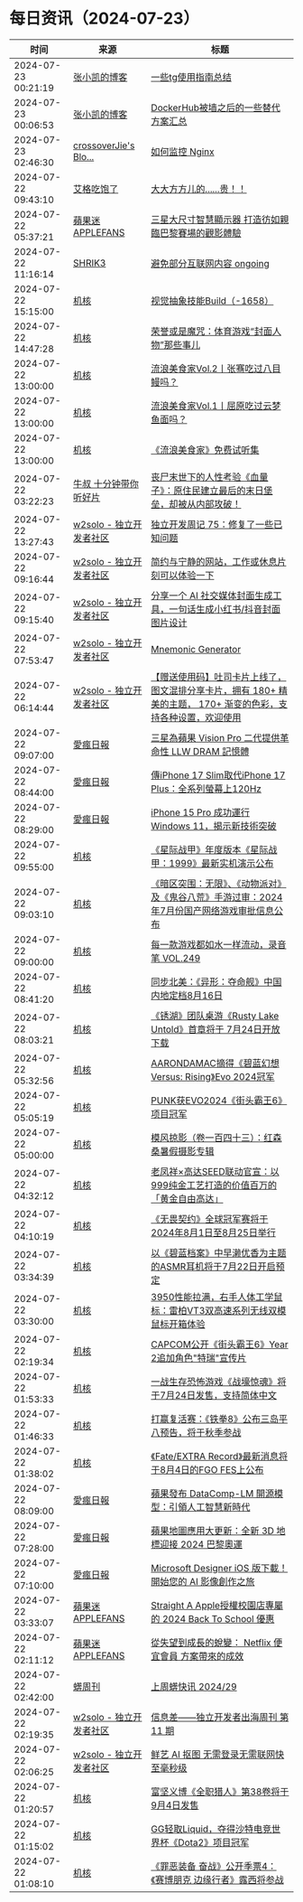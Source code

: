﻿# 每日资讯（2024-07-23）

|时间|来源|标题|
|---|---|---|
|2024-07-23 00:21:19|[张小凯的博客](https://jasonkayzk.github.io/atom.xml)|[一些tg使用指南总结](https://jasonkayzk.github.io/2024/07/23/%E4%B8%80%E4%BA%9Btg%E4%BD%BF%E7%94%A8%E6%8C%87%E5%8D%97%E6%80%BB%E7%BB%93/)|
|2024-07-23 00:06:53|[张小凯的博客](https://jasonkayzk.github.io/atom.xml)|[DockerHub被墙之后的一些替代方案汇总](https://jasonkayzk.github.io/2024/07/23/DockerHub%E8%A2%AB%E5%A2%99%E4%B9%8B%E5%90%8E%E7%9A%84%E4%B8%80%E4%BA%9B%E6%9B%BF%E4%BB%A3%E6%96%B9%E6%A1%88%E6%B1%87%E6%80%BB/)|
|2024-07-23 02:46:30|[crossoverJie's Blo...](https://crossoverjie.top/atom.xml)|[如何监控 Nginx](http://crossoverjie.top/2024/07/23/ob/how-to-monitoring-nginx/)|
|2024-07-22 09:43:10|[艾格吃饱了](https://feedpress.me/wx-aigechibaole)|[大大方方儿的......贵！！](http://mp.weixin.qq.com/s?__biz=MjM5NTYxODQyMA%3D%3D&mid=2653456453&idx=1&sn=33bf1572131210ab14eb1b61e6808d45)|
|2024-07-22 05:37:21|[蘋果迷 APPLEFANS](https://applefans.today/feed/)|[三星大尺寸智慧顯示器 打造彷如親臨巴黎賽場的觀影體驗](https://applefans.today/2024-07-samsung-tv-olympic-games-special-event/)|
|2024-07-22 11:16:14|[SHRIK3](https://shrik3.com/index.xml)|[避免部分互联网内容 ongoing ](https://shrik3.com/harms/)|
|2024-07-22 15:15:00|[机核](https://www.gcores.com/rss)|[视觉抽象技能Build（-1658）](https://www.gcores.com/articles/185130)|
|2024-07-22 14:47:28|[机核](https://www.gcores.com/rss)|[荣誉或是魔咒：体育游戏“封面人物”那些事儿](https://www.gcores.com/articles/185467)|
|2024-07-22 13:00:00|[机核](https://www.gcores.com/rss)|[流浪美食家Vol.2丨张骞吃过八目鳗吗？](https://www.gcores.com/radios/183785)|
|2024-07-22 13:00:00|[机核](https://www.gcores.com/rss)|[流浪美食家Vol.1丨屈原吃过云梦鱼面吗？](https://www.gcores.com/radios/183784)|
|2024-07-22 13:00:00|[机核](https://www.gcores.com/rss)|[《流浪美食家》免费试听集](https://www.gcores.com/radios/183668)|
|2024-07-22 03:22:23|[牛叔 十分钟带你听好片](https://getpodcast.xyz/data/ximalaya/11534451.xml)|[丧尸末世下的人性考验《血量子》：原住民建立最后的末日堡垒，却被从内部攻破！](https://www.ximalaya.com/sound/742990941)|
|2024-07-22 13:27:43|[w2solo - 独立开发者社区](https://w2solo.com/topics/feed)|[独立开发周记 75：修复了一些已知问题](https://w2solo.com/topics/4793)|
|2024-07-22 09:16:44|[w2solo - 独立开发者社区](https://w2solo.com/topics/feed)|[简约与宁静的网站，工作或休息片刻可以体验一下](https://w2solo.com/topics/4792)|
|2024-07-22 09:15:40|[w2solo - 独立开发者社区](https://w2solo.com/topics/feed)|[分享一个 AI 社交媒体封面生成工具，一句话生成小红书/抖音封面图片设计](https://w2solo.com/topics/4791)|
|2024-07-22 07:53:47|[w2solo - 独立开发者社区](https://w2solo.com/topics/feed)|[Mnemonic Generator](https://w2solo.com/topics/4790)|
|2024-07-22 06:14:44|[w2solo - 独立开发者社区](https://w2solo.com/topics/feed)|[【赠送使用码】吐司卡片上线了，图文混排分享卡片，拥有 180+ 精美的主题， 170+ 渐变的色彩，支持各种设置，欢迎使用](https://w2solo.com/topics/4789)|
|2024-07-22 09:07:00|[愛瘋日報](http://www.iphonetaiwan.org/feeds/posts/default)|[三星為蘋果 Vision Pro 二代提供革命性 LLW DRAM 記憶體](https://www.iphonetaiwan.org/2024/07/samsung-llw-dram-apple-vision-pro.html)|
|2024-07-22 08:44:00|[愛瘋日報](http://www.iphonetaiwan.org/feeds/posts/default)|[傳iPhone 17 Slim取代iPhone 17 Plus：全系列螢幕上120Hz](https://www.iphonetaiwan.org/2024/07/iphone-17-series-new-features.html)|
|2024-07-22 08:29:00|[愛瘋日報](http://www.iphonetaiwan.org/feeds/posts/default)|[iPhone 15 Pro 成功運行 Windows 11，揭示新技術突破](https://www.iphonetaiwan.org/2024/07/iphone-15-pro-windows-11-tiny11.html)|
|2024-07-22 09:55:00|[机核](https://www.gcores.com/rss)|[《星际战甲》年度版本《星际战甲：1999》最新实机演示公布](https://www.gcores.com/articles/185447)|
|2024-07-22 09:03:10|[机核](https://www.gcores.com/rss)|[《暗区突围：无限》、《动物派对》及《鬼谷八荒》手游过审：2024年7月份国产网络游戏审批信息公布](https://www.gcores.com/articles/185452)|
|2024-07-22 09:00:00|[机核](https://www.gcores.com/rss)|[每一款游戏都如水一样流动，录音笔 VOL.249](https://www.gcores.com/radios/185399)|
|2024-07-22 08:41:20|[机核](https://www.gcores.com/rss)|[同步北美：《异形：夺命舰》中国内地定档8月16日](https://www.gcores.com/articles/185444)|
|2024-07-22 08:03:21|[机核](https://www.gcores.com/rss)|[《锈湖》团队桌游《Rusty Lake Untold》首章将于 7月24日开放下载](https://www.gcores.com/articles/185433)|
|2024-07-22 05:32:56|[机核](https://www.gcores.com/rss)|[AARONDAMAC摘得《碧蓝幻想Versus: Rising》Evo 2024冠军](https://www.gcores.com/articles/185424)|
|2024-07-22 05:05:19|[机核](https://www.gcores.com/rss)|[PUNK获EVO2024《街头霸王6》项目冠军](https://www.gcores.com/articles/185425)|
|2024-07-22 05:00:00|[机核](https://www.gcores.com/rss)|[模风掠影（卷一百四十三）：红森桑暑假摄影专辑](https://www.gcores.com/articles/185307)|
|2024-07-22 04:32:12|[机核](https://www.gcores.com/rss)|[老凤祥×高达SEED联动官宣：以999纯金工艺打造的价值百万的「黄金自由高达」](https://www.gcores.com/articles/185421)|
|2024-07-22 04:10:19|[机核](https://www.gcores.com/rss)|[《无畏契约》全球冠军赛将于2024年8月1日至8月25日举行](https://www.gcores.com/articles/185411)|
|2024-07-22 03:34:39|[机核](https://www.gcores.com/rss)|[以《碧蓝档案》中早濑优香为主题的ASMR耳机将于7月22日开启预定](https://www.gcores.com/articles/185407)|
|2024-07-22 03:30:00|[机核](https://www.gcores.com/rss)|[3950性能拉满，右手人体工学鼠标：雷柏VT3双高速系列无线双模鼠标开箱体验](https://www.gcores.com/articles/185227)|
|2024-07-22 02:19:34|[机核](https://www.gcores.com/rss)|[CAPCOM公开《街头霸王6》Year 2追加角色"特瑞"宣传片](https://www.gcores.com/articles/185403)|
|2024-07-22 01:53:33|[机核](https://www.gcores.com/rss)|[一战生存恐怖游戏《战壕惊魂》将于7月24日发售，支持简体中文](https://www.gcores.com/articles/185402)|
|2024-07-22 01:46:33|[机核](https://www.gcores.com/rss)|[打赢复活赛：《铁拳8》公布三岛平八预告，将于秋季参战](https://www.gcores.com/articles/185401)|
|2024-07-22 01:38:02|[机核](https://www.gcores.com/rss)|[《Fate/EXTRA Record》最新消息将于8月4日的FGO FES上公布](https://www.gcores.com/articles/185400)|
|2024-07-22 08:09:00|[愛瘋日報](http://www.iphonetaiwan.org/feeds/posts/default)|[蘋果發布 DataComp-LM 開源模型：引領人工智慧新時代](https://www.iphonetaiwan.org/2024/07/apple-datacomp-lm-ai-models.html)|
|2024-07-22 07:28:00|[愛瘋日報](http://www.iphonetaiwan.org/feeds/posts/default)|[蘋果地圖應用大更新：全新 3D 地標迎接 2024 巴黎奧運](https://www.iphonetaiwan.org/2024/07/apple-maps-paris-2024-olympics.html)|
|2024-07-22 07:10:00|[愛瘋日報](http://www.iphonetaiwan.org/feeds/posts/default)|[Microsoft Designer iOS 版下載！開始您的 AI 影像創作之旅](https://www.iphonetaiwan.org/2024/07/microsoft-designer-ios-ai-image-generator.html)|
|2024-07-22 03:33:07|[蘋果迷 APPLEFANS](https://applefans.today/feed/)|[Straight A Apple授權校園店專屬的 2024 Back To School 優惠](https://applefans.today/2024-07-straight-a-bts-event/)|
|2024-07-22 02:11:12|[蘋果迷 APPLEFANS](https://applefans.today/feed/)|[從失望到成長的蛻變： Netflix 便宜會員 方案帶來的成效](https://applefans.today/2024-07-netflix-global-subscriber-increase-ads/)|
|2024-07-22 02:42:00|[蠎周刊](https://weekly.pychina.org/feeds/all.atom.xml)|[上周蠎快讯 2024/29](https://weekly.pychina.org/pyrecap/pyrw-2429.html)|
|2024-07-22 02:19:35|[w2solo - 独立开发者社区](https://w2solo.com/topics/feed)|[信息差——独立开发者出海周刊 第 11 期](https://w2solo.com/topics/4788)|
|2024-07-22 02:06:25|[w2solo - 独立开发者社区](https://w2solo.com/topics/feed)|[鲜艺 AI 抠图 无需登录无需联网快至毫秒级](https://w2solo.com/topics/4787)|
|2024-07-22 01:20:57|[机核](https://www.gcores.com/rss)|[富坚义博《全职猎人》第38卷将于9月4日发售](https://www.gcores.com/articles/185398)|
|2024-07-22 01:15:02|[机核](https://www.gcores.com/rss)|[GG轻取Liquid，夺得沙特电竞世界杯《Dota2》项目冠军](https://www.gcores.com/articles/185397)|
|2024-07-22 01:08:10|[机核](https://www.gcores.com/rss)|[《罪恶装备 奋战》公开季票4：《赛博朋克 边缘行者》露西将参战](https://www.gcores.com/articles/185396)|
